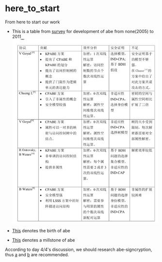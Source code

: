 # here_to_start
From here to start our work

*	This is a table from [survey](abe/基于属性的加密算法.pdf) for development of abe from none(2005) to 2011![history](abe/history.png)

* [This](abe/Fuzzy_Identity-Based_Encryption.pdf) denotes the birth of abe

* [This](abe/Ciphertext-Policy_Attribute-Based_Encryption.pdf) denotes a millstone of abe



According to day 4/4's discussion, we should research abe-signcryption, thus [a](abe/Pandit2014_Chapter_Attribute-BasedSigncryptionSig.pdf) and [b](abe/Threshold_Attribute-Based_Signcryption_in_Standard_Model.pdf) are recommended.

